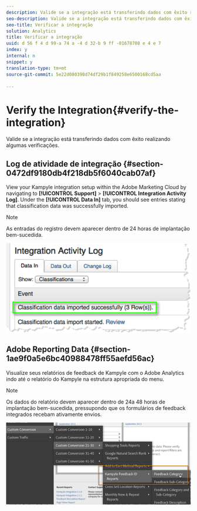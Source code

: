 ```yaml
---
description: Valide se a integração está transferindo dados com êxito realizando algumas verificações.
seo-description: Valide se a integração está transferindo dados com êxito realizando algumas verificações.
seo-title: Verificar a integração
solution: Analytics
title: Verificar a integração
uuid: d 56 f 4 d 99-a 74 a -4 d 32-b 9 ff -01678708 e 4 e 7
index: y
internal: n
snippet: y
translation-type: tm+mt
source-git-commit: 5e22d080398d74df29b1f849258e6500168cd5aa

---
```



# Verify the Integration{#verify-the-integration}

Valide se a integração está transferindo dados com êxito realizando algumas verificações.

## Log de atividade de integração {#section-0472df9180db4f218db5f6040cab07af}

View your Kampyle integration setup within the Adobe Marketing Cloud by navigating to **[!UICONTROL Support]** &gt; **[!UICONTROL Integration Activity Log]**. Under the **[!UICONTROL Data In]** tab, you should see entries stating that classification data was successfully imported.

>[!NOTE]
>
>As entradas do registro devem aparecer dentro de 24 horas de implantação bem-sucedida.

![](assets/integration_activity_log.png)

## Adobe Reporting Data {#section-1ae9f0a5e6bc40988478ff55aefd56ac}

Visualize seus relatórios de feedback de Kampyle com o Adobe Analytics indo até o relatório do Kampyle na estrutura apropriada do menu.

>[!NOTE]
>
>Os dados do relatório devem aparecer dentro de 24a 48 horas de implantação bem-sucedida, pressupondo que os formulários de feedback integrados recebam ativamente envios.

![](assets/adobe_reporting_data.png)

